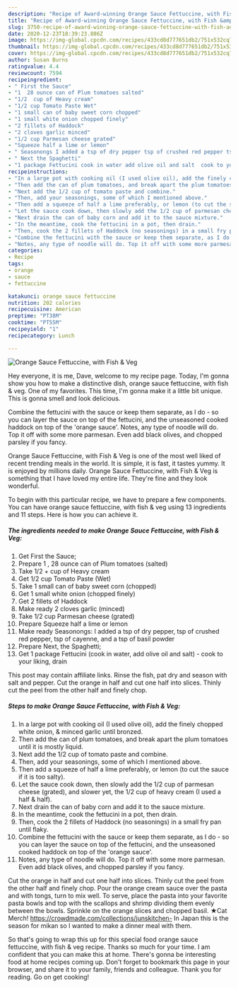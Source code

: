```yaml
---
description: "Recipe of Award-winning Orange Sauce Fettuccine, with Fish &amp;amp; Veg"
title: "Recipe of Award-winning Orange Sauce Fettuccine, with Fish &amp;amp; Veg"
slug: 3750-recipe-of-award-winning-orange-sauce-fettuccine-with-fish-and-amp-veg
date: 2020-12-23T18:39:23.886Z
image: https://img-global.cpcdn.com/recipes/433cd8d777651db2/751x532cq70/orange-sauce-fettuccine-with-fish-veg-recipe-main-photo.jpg
thumbnail: https://img-global.cpcdn.com/recipes/433cd8d777651db2/751x532cq70/orange-sauce-fettuccine-with-fish-veg-recipe-main-photo.jpg
cover: https://img-global.cpcdn.com/recipes/433cd8d777651db2/751x532cq70/orange-sauce-fettuccine-with-fish-veg-recipe-main-photo.jpg
author: Susan Burns
ratingvalue: 4.4
reviewcount: 7594
recipeingredient:
- " First the Sauce"
- "1  28 ounce can of Plum tomatoes salted"
- "1/2  cup of Heavy cream"
- "1/2 cup Tomato Paste Wet"
- "1 small can of baby sweet corn chopped"
- "1 small white onion chopped finely"
- "2 fillets of Haddock"
- "2 cloves garlic minced"
- "1/2 cup Parmesan cheese grated"
- "Squeeze half a lime or lemon"
- " Seasonongs I added a tsp of dry pepper tsp of crushed red pepper tsp of cayenne and a tsp of basil powder"
- " Next the Spaghetti"
- "1 package Fettucini cook in water add olive oil and salt  cook to your liking drain"
recipeinstructions:
- "In a large pot with cooking oil (I used olive oil), add the finely chopped white onion, &amp; minced garlic until bronzed."
- "Then add the can of plum tomatoes, and break apart the plum tomatoes until it is mostly liquid."
- "Next add the 1/2 cup of tomato paste and combine."
- "Then, add your seasonings, some of which I mentioned above."
- "Then add a squeeze of half a lime preferably, or lemon (to cut the sauce if it is too salty)."
- "Let the sauce cook down, then slowly add the 1/2 cup of parmesan cheese (grated), and slower yet, the 1/2 cup of heavy cream (I used a half &amp; half)."
- "Next drain the can of baby corn and add it to the sauce mixture."
- "In the meantime, cook the fettucini in a pot, then drain."
- "Then, cook the 2 fillets of Haddock (no seasonings) in a small fry pan until flaky."
- "Combine the fettucini with the sauce or keep them separate, as I do - so you can layer the sauce on top of the fettucini, and the unseasoned cooked haddock on top of the &#39;orange sauce&#39;."
- "Notes, any type of noodle will do. Top it off with some more parmesan. Even add black olives, and chopped parsley if you fancy."
categories:
- Recipe
tags:
- orange
- sauce
- fettuccine

katakunci: orange sauce fettuccine 
nutrition: 202 calories
recipecuisine: American
preptime: "PT38M"
cooktime: "PT55M"
recipeyield: "1"
recipecategory: Lunch

---
```



![Orange Sauce Fettuccine, with Fish &amp; Veg](https://img-global.cpcdn.com/recipes/433cd8d777651db2/751x532cq70/orange-sauce-fettuccine-with-fish-veg-recipe-main-photo.jpg)

Hey everyone, it is me, Dave, welcome to my recipe page. Today, I'm gonna show you how to make a distinctive dish, orange sauce fettuccine, with fish &amp; veg. One of my favorites. This time, I'm gonna make it a little bit unique. This is gonna smell and look delicious.

Combine the fettucini with the sauce or keep them separate, as I do - so you can layer the sauce on top of the fettucini, and the unseasoned cooked haddock on top of the &#39;orange sauce&#39;. Notes, any type of noodle will do. Top it off with some more parmesan. Even add black olives, and chopped parsley if you fancy.

Orange Sauce Fettuccine, with Fish &amp; Veg is one of the most well liked of recent trending meals in the world. It is simple, it is fast, it tastes yummy. It is enjoyed by millions daily. Orange Sauce Fettuccine, with Fish &amp; Veg is something that I have loved my entire life. They're fine and they look wonderful.


To begin with this particular recipe, we have to prepare a few components. You can have orange sauce fettuccine, with fish &amp; veg using 13 ingredients and 11 steps. Here is how you can achieve it.

<!--inarticleads1-->

##### The ingredients needed to make Orange Sauce Fettuccine, with Fish &amp; Veg:

1. Get  First the Sauce;
1. Prepare 1 , 28 ounce can of Plum tomatoes (salted)
1. Take 1/2 + cup of Heavy cream
1. Get 1/2 cup Tomato Paste (Wet)
1. Take 1 small can of baby sweet corn (chopped)
1. Get 1 small white onion (chopped finely)
1. Get 2 fillets of Haddock
1. Make ready 2 cloves garlic (minced)
1. Take 1/2 cup Parmesan cheese (grated)
1. Prepare Squeeze half a lime or lemon
1. Make ready  Seasonongs: I added a tsp of dry pepper, tsp of crushed red pepper, tsp of cayenne, and a tsp of basil powder
1. Prepare  Next, the Spaghetti;
1. Get 1 package Fettucini (cook in water, add olive oil and salt) - cook to your liking, drain


This post may contain affiliate links. Rinse the fish, pat dry and season with salt and pepper. Cut the orange in half and cut one half into slices. Thinly cut the peel from the other half and finely chop. 

<!--inarticleads2-->

##### Steps to make Orange Sauce Fettuccine, with Fish &amp; Veg:

1. In a large pot with cooking oil (I used olive oil), add the finely chopped white onion, &amp; minced garlic until bronzed.
1. Then add the can of plum tomatoes, and break apart the plum tomatoes until it is mostly liquid.
1. Next add the 1/2 cup of tomato paste and combine.
1. Then, add your seasonings, some of which I mentioned above.
1. Then add a squeeze of half a lime preferably, or lemon (to cut the sauce if it is too salty).
1. Let the sauce cook down, then slowly add the 1/2 cup of parmesan cheese (grated), and slower yet, the 1/2 cup of heavy cream (I used a half &amp; half).
1. Next drain the can of baby corn and add it to the sauce mixture.
1. In the meantime, cook the fettucini in a pot, then drain.
1. Then, cook the 2 fillets of Haddock (no seasonings) in a small fry pan until flaky.
1. Combine the fettucini with the sauce or keep them separate, as I do - so you can layer the sauce on top of the fettucini, and the unseasoned cooked haddock on top of the &#39;orange sauce&#39;.
1. Notes, any type of noodle will do. Top it off with some more parmesan. Even add black olives, and chopped parsley if you fancy.


Cut the orange in half and cut one half into slices. Thinly cut the peel from the other half and finely chop. Pour the orange cream sauce over the pasta and with tongs, turn to mix well. To serve, place the pasta into your favorite pasta bowls and top with the scallops and shrimp dividing them evenly between the bowls. Sprinkle on the orange slices and chopped basil. ★Cat Merch! https://crowdmade.com/collections/junskitchen- In Japan this is the season for mikan so I wanted to make a dinner meal with them. 

So that's going to wrap this up for this special food orange sauce fettuccine, with fish &amp; veg recipe. Thanks so much for your time. I am confident that you can make this at home. There's gonna be interesting food at home recipes coming up. Don't forget to bookmark this page in your browser, and share it to your family, friends and colleague. Thank you for reading. Go on get cooking!
